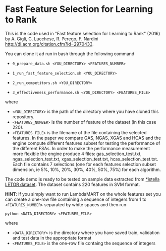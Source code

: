 # Fast Feature Selection for Learning to Rank

This is the code used in "Fast feature selection for Learning to Rank" (2016) by A. Gigli, C. Lucchese, R. Perego, F. Nardini  http://dl.acm.org/citation.cfm?id=2970433.

You can clone it ad run in bash through the following command

- `0_prepare_data.sh <YOU_DIRECTORY> <FEATURES_NUMBER>`

- `1_run_fast_feature_selection.sh <YOU_DIRECTORY>`

- `2_run_competitors.sh <YOU_DIRECTORY>`

- `3_effectiveness_performance.sh <YOU_DIRECTORY> <FEATURES_FILE>` 

where 

- `<YOU_DIRECTORY>` is the path of the directory where you have cloned this repository.
- `<FEATURES_NUMBER>` is the number of feature of the dataset (in this case 220).
- `<FEATURES_FILE>` is the filename of the file containing the selected features. In the paper we compare GAS, NGAS, XGAS and HCAS and the engine compute different features subset for testing the performance of the different FSAs. In order to make the performance measurement more flexible the engine produce 4 files: gas_selection_test.txt, ngas_selection_test.txt, xgas_selection_test.txt, hcas_selection_test.txt. Each file contains 7 selections (one for each features selection subset dimension, ie 5%, 10%, 20%, 30%, 40%, 50%, 75%) for each algorithm.

The code demo is ready to be tested on sample data extracted from [*istella LETOR dataset](http://blog.istella.it/istella-learning-to-rank-dataset/). The dataset contains 220 features in SVM format.

**HINT**: If you simply want to run LambdaMART on the whole features set you can create a one-row file containing a sequence of integers from 1 to `<FEATURES_NUMBER>` separated by white spaces and then run

`python <DATA_DIRECTORY> <FEATURES_FILE>` 

where

- `<DATA_DIRECTORY>` is the directory where you have saved train, validation and test data in the appropriate format
- `<FEATURES_FILE>` is the one-row file containg the sequence of integers
